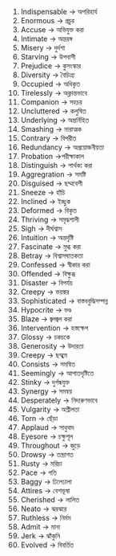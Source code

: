 1) Indispensable -> অপরিহার্য
2) Enormous -> প্রচুর
3) Accuse -> অভিযুক্ত করা
4) Intimate -> অন্তরঙ্গ
5) Misery -> দুর্দশা
6) Starving -> উপবাসী
7) Prejudice -> কুসংস্কার
8) Diversity -> বৈচিত্র্য
9) Occupied -> অধিকৃত
10) Tirelessly -> অক্লান্তভাবে
11) Companion -> সহচর
12) Uncluttered -> কলুষিত
13) Underlying -> অন্তর্নিহিত
14) Smashing -> মারাত্মক
15) Contrary -> বিপরীত
16) Redundancy -> অপ্রয়োজনীয়তা
17) Probation ->পরীক্ষাকাল
18) Distinguish -> পার্থক্য করা
19) Aggregration -> সমষ্টি
20) Disguised -> ছদ্মবেশী
21) Sneeze -> হাঁচি
22) Inclined -> ইচ্ছুক
23) Deformed -> বিকৃত
24) Thriving -> সমৃদ্ধশালী
25) Sigh -> দীর্ঘশ্বাস
26) Intuition -> অন্তর্দৃষ্টি
27) Fascinate -> মুগ্ধ করা
28) Betray -> বিশ্বাসঘাতকতা
29) Confessed -> স্বীকার করা
30) Offended -> বিক্ষুব্ধ
31) Disaster -> বিপর্যয়
32) Creepy -> ভয়ঙ্কর
33) Sophisticated -> বাস্তববুদ্ধিসম্পন্ন
34) Hypocrite -> ভণ্ড
35) Blaze -> জ্বলজ্বল করা
36) Intervention -> হস্তক্ষেপ
37) Glossy -> চকচকে
38) Generosity -> উদারতা
39) Creepy -> ছম্ছমে
40) Consists -> সমন্বিত
41) Seemingly -> আপাতদৃষ্টিতে
42) Stinky -> দুর্গন্ধযুক্ত
43) Synergy -> সমন্বয়
44) Desperately -> নিদারুণভাবে
45) Vulgarity -> অশ্লীলতা
46) Torn -> ছেঁড়া
47) Applaud -> সাধুবাদ
48) Eyesore  -> চক্ষুশূল
49) Throughout -> জুড়ে
50) Drowsy -> তন্দ্রাগত
51) Rusty -> মরিচা
52) Pace -> গতি
53) Baggy -> ঢিলেঢালা
54) Attires -> বেশভূষা
55) Cherished -> লালিত
56) Neato -> ঝরঝরে
57) Ruthless -> নির্মম
58) Admit -> মানা
59) Jerk -> ঝাঁকুনি
60) Evolved -> বিবর্তিত  
